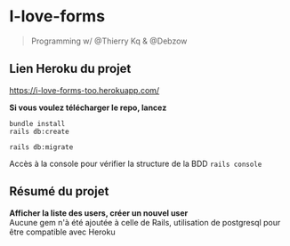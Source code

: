 # I-love-forms

> Programming w/ @Thierry Kq & @Debzow
## Lien Heroku du projet

https://i-love-forms-too.herokuapp.com/

**Si vous voulez télécharger le repo, lancez**

```bundle install```  
```rails db:create ```

```rails db:migrate```   

Accès à la console pour vérifier la structure de la BDD
```rails console```


## Résumé du projet

**Afficher la liste des users, créer un nouvel user**  
Aucune gem n'à été ajoutée à celle de Rails, utilisation de postgresql pour être compatible avec Heroku
